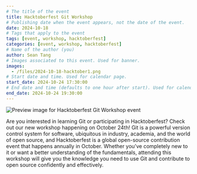 ```yaml
---
# The title of the event
title: Hacktoberfest Git Workshop
# Publishing date when the event appears, not the date of the event.
date: 2024-10-18
# Tags that apply to the event
tags: [event, workshop, hacktoberfest]
categories: [event, workshop, hacktoberfest]
# Name of the author (you)
author: Sean Tang
# Images associated to this event. Used for banner.
images:
  - /files/2024-10-18-hacktober1.png
# Start date and time. Used for calendar page.
start_date: 2024-10-24 17:30:00
# End date and time (defaults to one hour after start). Used for calendar page.
end_date: 2024-10-24 19:30:00
---
```


![Preview image for Hacktoberfest Git Workshop event](/files/2024-10-18-hacktober1.png)

Are you interested in learning Git or participating in Hacktoberfest? Check out our new workshop happening on October 24th! Git is a powerful version control system for software, ubiquitous in industry, academia, and the world of open source, and Hacktoberfest is a global open-source contribution event that happens annually in October. Whether you’ve completely new to it or want a better understanding of the fundamentals, attending this workshop will give you the knowledge you need to use Git and contribute to open source confidently and effectively. 

